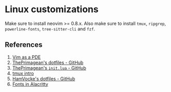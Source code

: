 # Linux customizations

Make sure to install neovim >= 0.8.x.
Also make sure to install `tmux`, `ripgrep`, `powerline-fonts`, `tree-sitter-cli` and `fzf`.

## References

1. [Vim as a PDE](https://blog.jez.io/vim-as-an-ide/)
1. [ThePrimagean's dotfiles - GitHub](https://github.com/ThePrimeagen/.dotfiles)
1. [ThePrimagean's `init.lua` - GitHub](https://github.com/ThePrimeagen/init.lua)
1. [tmux intro](https://www.hamvocke.com/blog/a-quick-and-easy-guide-to-tmux/)
1. [HamVocke's dotfiles - GitHub](https://github.com/hamvocke/dotfiles)
1. [Fonts in Alacritty](https://www.behova.net/fonts-in-alacritty/)
